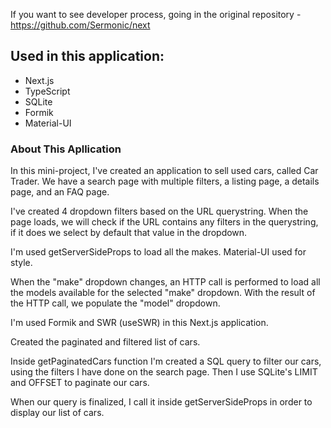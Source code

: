 If you want to see developer process, going in the original repository - https://github.com/Sermonic/next

## Used in this application:

- Next.js
- TypeScript
- SQLite
- Formik
- Material-UI

### About This Apllication

In this mini-project, I've created an application to sell used cars, called Car Trader.
We have a search page with multiple filters, a listing page, a details page, and an FAQ page.

I've created 4 dropdown filters based on the URL querystring. When the page loads, we will check if the URL contains any filters in the querystring, if it does we select by default that value in the dropdown.

I'm used getServerSideProps to load all the makes. Material-UI used for style.

When the "make" dropdown changes, an HTTP call is performed to load all the models available for the selected "make" dropdown. With the result of the HTTP call, we populate the "model" dropdown.

I'm used Formik and SWR (useSWR) in this Next.js application.

Created the paginated and filtered list of cars.

Inside getPaginatedCars function I'm created a SQL query to filter our cars, using the filters I have done on the search page. Then I use SQLite's LIMIT and OFFSET to paginate our cars.

When our query is finalized, I call it inside getServerSideProps in order to display our list of cars.
